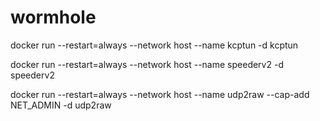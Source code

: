 # wormhole

docker run --restart=always --network host --name kcptun -d kcptun

docker run --restart=always --network host --name speederv2 -d speederv2

docker run --restart=always --network host --name udp2raw --cap-add NET_ADMIN -d udp2raw
